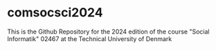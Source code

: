 # comsocsci2024
This is the Github Repository for the 2024 edition of the course "Social Informatik" 02467  at the Technical University of Denmark
